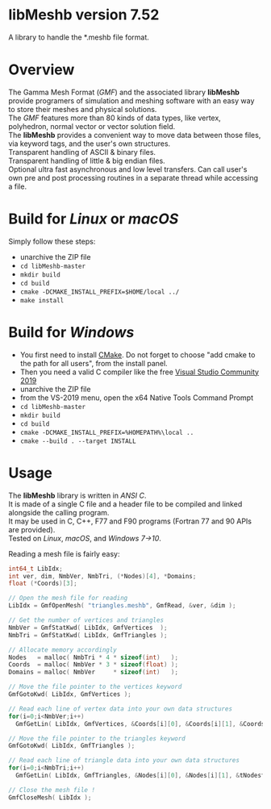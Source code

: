 # libMeshb version 7.52
A library to handle the *.meshb file format.

# Overview
The Gamma Mesh Format (*GMF*) and the associated library **libMeshb** provide programers of simulation and meshing software with an easy way to store their meshes and physical solutions.  
The *GMF* features more than 80 kinds of data types, like vertex, polyhedron, normal vector or vector solution field.  
The **libMeshb** provides a convenient way to move data between those files, via keyword tags, and the user's own structures.  
Transparent handling of ASCII & binary files.  
Transparent handling of little & big endian files.  
Optional ultra fast asynchronous and low level transfers.
Can call user's own pre and post processing routines in a separate thread while accessing a file.

# Build for *Linux* or *macOS*
Simply follow these steps:
- unarchive the ZIP file
- `cd libMeshb-master`
- `mkdir build`
- `cd build`
- `cmake -DCMAKE_INSTALL_PREFIX=$HOME/local ../`
- `make install`

# Build for *Windows*
- You first need to install [CMake](https://cmake.org/files/v3.7/cmake-3.7.2-win64-x64.msi). Do not forget to choose "add cmake to the path for all users", from the install panel.
- Then you need a valid C compiler like the free [Visual Studio Community 2019](https://www.visualstudio.com/vs/visual-studio-express/)
- unarchive the ZIP file
- from the VS-2019 menu, open the x64 Native Tools Command Prompt
- `cd libMeshb-master`
- `mkdir build`
- `cd build`
- `cmake -DCMAKE_INSTALL_PREFIX=%HOMEPATH%\local ..`
- `cmake --build . --target INSTALL`

# Usage
The **libMeshb** library is written in *ANSI C*.  
It is made of a single C file and a header file to be compiled and linked alongside the calling program.  
It may be used in C, C++, F77 and F90 programs (Fortran 77 and 90 APIs are provided).  
Tested on *Linux*, *macOS*, and *Windows 7->10*.

Reading a mesh file is fairly easy:

```C++
int64_t LibIdx;
int ver, dim, NmbVer, NmbTri, (*Nodes)[4], *Domains;
float (*Coords)[3];

// Open the mesh file for reading
LibIdx = GmfOpenMesh( "triangles.meshb", GmfRead, &ver, &dim );

// Get the number of vertices and triangles
NmbVer = GmfStatKwd( LibIdx, GmfVertices  );
NmbTri = GmfStatKwd( LibIdx, GmfTriangles );

// Allocate memory accordingly
Nodes   = malloc( NmbTri * 4 * sizeof(int)   );
Coords  = malloc( NmbVer * 3 * sizeof(float) );
Domains = malloc( NmbVer     * sizeof(int)   );

// Move the file pointer to the vertices keyword
GmfGotoKwd( LibIdx, GmfVertices );

// Read each line of vertex data into your own data structures
for(i=0;i<NmbVer;i++)
  GmfGetLin( LibIdx, GmfVertices, &Coords[i][0], &Coords[i][1], &Coords[i][2], &Domains[i] );

// Move the file pointer to the triangles keyword
GmfGotoKwd( LibIdx, GmfTriangles );

// Read each line of triangle data into your own data structures
for(i=0;i<NmbTri;i++)
  GmfGetLin( LibIdx, GmfTriangles, &Nodes[i][0], &Nodes[i][1], &tNodest[i][2], &Nodes[i][3] );

// Close the mesh file !
GmfCloseMesh( LibIdx );
```
